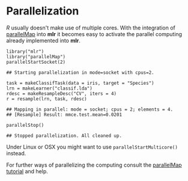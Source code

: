 Parallelization
===============

*R* usually doesn't make use of multiple cores.
With the integration of [parallelMap](https://github.com/berndbischl/parallelMap) into **mlr** it becomes easy to activate the parallel computing already implemented into **mlr**.


```splus
library("mlr")
library("parallelMap")
parallelStartSocket(2)
```

```
## Starting parallelization in mode=socket with cpus=2.
```

```splus
task = makeClassifTask(data = iris, target = "Species")
lrn = makeLearner("classif.lda")
rdesc = makeResampleDesc("CV", iters = 4)
r = resample(lrn, task, rdesc)
```

```
## Mapping in parallel: mode = socket; cpus = 2; elements = 4.
## [Resample] Result: mmce.test.mean=0.0201
```

```splus
parallelStop()
```

```
## Stopped parallelization. All cleaned up.
```


Under Linux or OSX you might want to use `parallelStartMulticore()` instead.

For further ways of parallelizing the computing consult the [parallelMap tutorial](https://github.com/berndbischl/parallelMap#parallelmap) and help.
